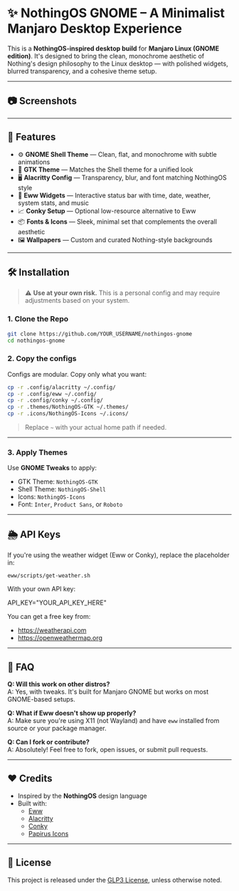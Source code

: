 # ✨ NothingOS GNOME – A Minimalist Manjaro Desktop Experience

This is a **NothingOS-inspired desktop build** for **Manjaro Linux (GNOME edition)**. It's designed to bring the clean, monochrome aesthetic of Nothing's design philosophy to the Linux desktop — with polished widgets, blurred transparency, and a cohesive theme setup.

---

## 📷 Screenshots



---

## 🚀 Features

- ⚙️ **GNOME Shell Theme** — Clean, flat, and monochrome with subtle animations  
- 🎨 **GTK Theme** — Matches the Shell theme for a unified look  
- 🖥 **Alacritty Config** — Transparency, blur, and font matching NothingOS style  
- 🧱 **Eww Widgets** — Interactive status bar with time, date, weather, system stats, and music  
- 📈 **Conky Setup** — Optional low-resource alternative to Eww  
- 📦 **Fonts & Icons** — Sleek, minimal set that complements the overall aesthetic  
- 🖼 **Wallpapers** — Custom and curated Nothing-style backgrounds  

---

## 🛠 Installation

> ⚠️ **Use at your own risk.** This is a personal config and may require adjustments based on your system.

### 1. Clone the Repo

```bash
git clone https://github.com/YOUR_USERNAME/nothingos-gnome
cd nothingos-gnome
```
### 2. Copy the configs

Configs are modular. Copy only what you want:

```bash
cp -r .config/alacritty ~/.config/
cp -r .config/eww ~/.config/
cp -r .config/conky ~/.config/
cp -r .themes/NothingOS-GTK ~/.themes/
cp -r .icons/NothingOS-Icons ~/.icons/
```
> Replace `~` with your actual home path if needed.
---

### 3. Apply Themes

Use **GNOME Tweaks** to apply:

- GTK Theme: `NothingOS-GTK`  
- Shell Theme: `NothingOS-Shell`  
- Icons: `NothingOS-Icons`  
- Font: `Inter`, `Product Sans`, or `Roboto`  

---

## 🌦 API Keys

If you're using the weather widget (Eww or Conky), replace the placeholder in:

`eww/scripts/get-weather.sh`

With your own API key:

API_KEY="YOUR_API_KEY_HERE"


You can get a free key from:
- https://weatherapi.com  
- https://openweathermap.org  

---

## 🙋 FAQ

**Q: Will this work on other distros?**  
A: Yes, with tweaks. It's built for Manjaro GNOME but works on most GNOME-based setups.

**Q: What if Eww doesn't show up properly?**  
A: Make sure you're using X11 (not Wayland) and have `eww` installed from source or your package manager.

**Q: Can I fork or contribute?**  
A: Absolutely! Feel free to fork, open issues, or submit pull requests.

---

## ❤️ Credits

- Inspired by the **NothingOS** design language  
- Built with:  
  - [Eww](https://github.com/elkowar/eww)  
  - [Alacritty](https://github.com/alacritty/alacritty)  
  - [Conky](https://github.com/brndnmtthws/conky)  
  - [Papirus Icons](https://github.com/PapirusDevelopmentTeam)  

---

## 📢 License

This project is released under the [GLP3 License](LICENSE), unless otherwise noted.
